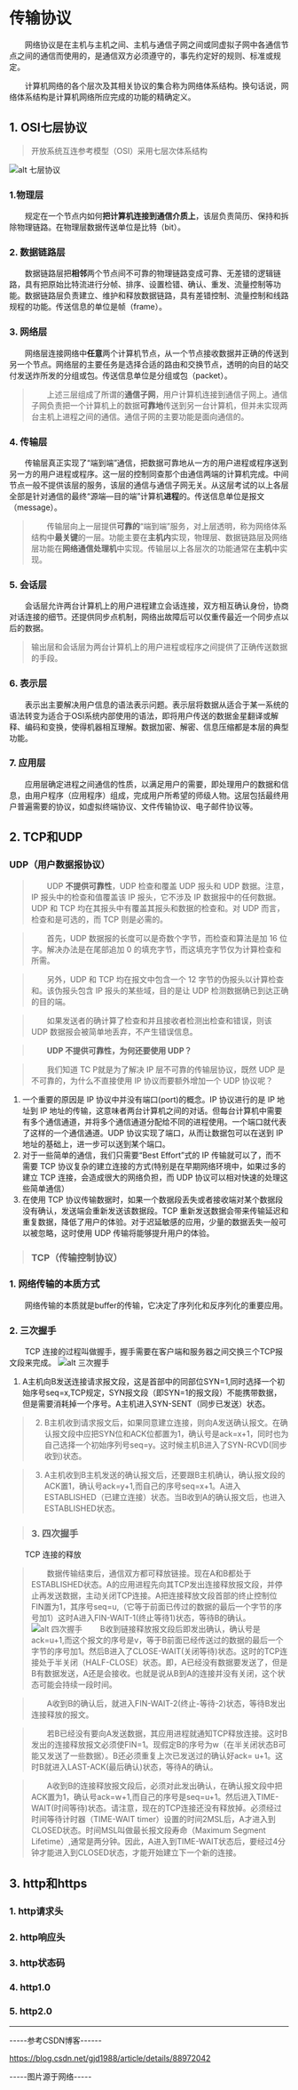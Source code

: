 
# 传输协议

&emsp;&emsp;网络协议是在主机与主机之间、主机与通信子网之间或同虚拟子网中各通信节点之间的通信而使用的，是通信双方必须遵守的，事先约定好的规则、标准或规定。

&emsp;&emsp;计算机网络的各个层次及其相关协议的集合称为网络体系结构。换句话说，网络体系结构是计算机网络所应完成的功能的精确定义。

## 1. OSI七层协议
> 开放系统互连参考模型（OSI）采用七层次体系结构

![alt 七层协议](https://img-blog.csdnimg.cn/20190105164025264.png?x-oss-process=image/watermark,type_ZmFuZ3poZW5naGVpdGk,shadow_10,text_aHR0cHM6Ly9ibG9nLmNzZG4ubmV0L3FxXzQxOTIzNjIy,size_16,color_FFFFFF,t_70)
> 
### 1.物理层
&emsp;&emsp;规定在一个节点内如何**把计算机连接到通信介质上**，该层负责简历、保持和拆除物理链路。在物理层数据传送单位是比特（bit）。
### 2. 数据链路层
&emsp;&emsp;数据链路层把**相邻**两个节点间不可靠的物理链路变成可靠、无差错的逻辑链路，具有把原始比特流进行分帧、排序、设置检错、确认、重发、流量控制等功能。数据链路层负责建立、维护和释放数据链路，具有差错控制、流量控制和线路规程的功能。传送信息的单位是帧（frame）。
### 3. 网络层
&emsp;&emsp;网络层连接网络中**任意**两个计算机节点，从一个节点接收数据并正确的传送到另一个节点。网络层的主要任务是选择合适的路由和交换节点，透明的向目的站交付发送炸所发的分组或包。传送信息单位是分组或包（packet）。

> &emsp;&emsp;上述三层组成了所谓的**通信子网**，用户计算机连接到通信子网上。通信子网负责把一个计算机上的数据**可靠地**传送到另一台计算机，但并未实现两台主机上进程之间的通信。通信子网的主要功能是面向通信的。
### 4. 传输层
&emsp;&emsp;传输层真正实现了“端到端”通信，把数据可靠地从一方的用户进程或程序送到另一方的用户进程或程序。这一层的控制同查那个由通信两端的计算机完成。中间节点一般不提供该层的服务，该层的通信与通信子网无关。从这层考试的以上各层全部是针对通信的最终“源端—目的端”计算机**进程**的。传送信息单位是报文（message）。

> &emsp;&emsp;传输层向上一层提供**可靠的**“端到端”服务，对上层透明，称为网络体系结构中**最关键**的一层。功能主要在**主机内**实现，物理层、数据链路层及网络层功能在**网络通信处理机**中实现。传输层以上各层次的功能通常在**主机**中实现。
### 5. 会话层
&emsp;&emsp;会话层允许两台计算机上的用户进程建立会话连接，双方相互确认身份，协商对话连接的细节。还提供同步点机制，网络出故障后可以仅重传最近一个同步点以后的数据。

> 输出层和会话层为两台计算机上的用户进程或程序之间提供了正确传送数据的手段。
### 6. 表示层
&emsp;&emsp;表示出主要解决用户信息的语法表示问题。表示层将数据从适合于某一系统的语法转变为适合于OSI系统内部使用的语法，即将用户传送的数据金星翻译或解释、编码和变换，使得机器相互理解。数据加密、解密、信息压缩都是本层的典型功能。
### 7. 应用层
&emsp;&emsp;应用层确定进程之间通信的性质，以满足用户的需要，即处理用户的数据和信息，由用户程序（应用程序）组成，完成用户所希望的师级人物。这层包括最终用户普遍需要的协议，如虚拟终端协议、文件传输协议、电子邮件协议等。

## 2. TCP和UDP
> 
### UDP（用户数据报协议）

> &emsp;&emsp;UDP **不提供可靠性**，UDP 检查和覆盖 UDP 报头和 UDP 数据。注意，IP 报头中的检查和值覆盖该 IP 报头，它不涉及 IP 数据报中的任何数据。UDP 和 TCP 均在其报头中有覆盖其报头和数据的检查和。对 UDP 而言，检查和是可选的，而 TCP 则是必需的。

> &emsp;&emsp;首先，UDP 数据报的长度可以是奇数个字节，而检查和算法是加 16 位字。解决办法是在尾部追加 0 的填充字节，而这填充字节仅为计算检查和所需。

> &emsp;&emsp;另外，UDP 和 TCP 均在报文中包含一个 12 字节的伪报头以计算检查和。该伪报头包含 IP 报头的某些域，目的是让 UDP 检测数据确已到达正确的目的端。

> &emsp;&emsp;如果发送者的确计算了检查和并且接收者检测出检查和错误，则该 UDP 数据报会被简单地丢弃，不产生错误信息。

> &emsp;&emsp;**UDP 不提供可靠性，为何还要使用 UDP？**

> &emsp;&emsp;我们知道 TC P就是为了解决 IP 层不可靠的传输层协议，既然 UDP 是不可靠的，为什么不直接使用 IP 协议而要额外增加一个 UDP 协议呢？
1. 一个重要的原因是 IP 协议中并没有端口(port)的概念。IP 协议进行的是 IP 地址到 IP 地址的传输，这意味者两台计算机之间的对话。但每台计算机中需要有多个通信通道，并将多个通信通道分配给不同的进程使用。一个端口就代表了这样的一个通信通道。UDP 协议实现了端口，从而让数据包可以在送到 IP 地址的基础上，进一步可以送到某个端口。
2. 对于一些简单的通信，我们只需要“Best Effort”式的 IP 传输就可以了，而不需要 TCP 协议复杂的建立连接的方式(特别是在早期网络环境中，如果过多的建立 TCP 连接，会造成很大的网络负担，而 UDP 协议可以相对快速的处理这些简单通信）
3. 在使用 TCP 协议传输数据时，如果一个数据段丢失或者接收端对某个数据段没有确认，发送端会重新发送该数据段。TCP 重新发送数据会带来传输延迟和重复数据，降低了用户的体验。对于迟延敏感的应用，少量的数据丢失一般可以被忽略，这时使用 UDP 传输将能够提升用户的体验。

> ### TCP（传输控制协议）
### 1. 网络传输的本质方式
&emsp;&emsp;网络传输的本质就是buffer的传输，它决定了序列化和反序列化的重要应用。
### 2. 三次握手
&emsp;&emsp;TCP 连接的过程叫做握手，握手需要在客户端和服务器之间交换三个TCP报文段来完成。
![alt 三次握手](https://img-blog.csdnimg.cn/20190402112938278.png?x-oss-process=image/watermark,type_ZmFuZ3poZW5naGVpdGk,shadow_10,text_aHR0cHM6Ly9ibG9nLmNzZG4ubmV0L2dqZDE5ODg=,size_16,color_FFFFFF,t_70)
1. A主机向B发送连接请求报文段，这是首部中的同部位SYN=1,同时选择一个初始序号seq=x,TCP规定，SYN报文段（即SYN=1的报文段）不能携带数据，但是需要消耗掉一个序号。A主机进入SYN-SENT（同步已发送）状态。

> 2. B主机收到请求报文后，如果同意建立连接，则向A发送确认报文。在确认报文段中应把SYN位和ACK位都置为1，确认号是ack=x+1，同时也为自己选择一个初始序列号seq=y。这时候主机B进入了SYN-RCVD(同步收到)状态。

> 3. A主机收到B主机发送的确认报文后，还要跟B主机确认，确认报文段的ACK置1，确认号ack=y+1,而自己的序号seq=x+1。A进入ESTABLISHED（已建立连接）状态。当B收到A的确认报文后，也进入ESTABLISHED状态。

> ### 3. 四次握手
&emsp;&emsp;TCP 连接的释放

> &emsp;&emsp;数据传输结束后，通信双方都可释放链接。现在A和B都处于ESTABLISHED状态。A的应用进程先向其TCP发出连接释放报文段，并停止再发送数据，主动关闭TCP连接。A把连接释放文段首部的终止控制位FIN置为1，其序号seq=u,（它等于前面已传过的数据的最后一个字节的序号加1）这时A进入FIN-WAIT-1(终止等待1)状态，等待B的确认。
![alt 四次握手](https://img-blog.csdnimg.cn/20190403113930424.png?x-oss-process=image/watermark,type_ZmFuZ3poZW5naGVpdGk,shadow_10,text_aHR0cHM6Ly9ibG9nLmNzZG4ubmV0L2dqZDE5ODg=,size_16,color_FFFFFF,t_70)
&emsp;&emsp;B收到链接释放报文段后即发出确认，确认号是ack=u+1,而这个报文的序号是v，等于B前面已经传送过的数据的最后一个字节的序号加1。然后B进入了CLOSE-WAIT(关闭等待)状态。这时的TCP连接处于半关闭（HALF-CLOSE）状态。即，A已经没有数据要发送了，但是B有数据发送，A还是会接收。也就是说从B到A的连接并没有关闭，这个状态可能会持续一段时间。

> &emsp;&emsp;A收到B的确认后，就进入FIN-WAIT-2(终止-等待-2)状态，等待B发出连接释放的报文。

> &emsp;&emsp;若B已经没有要向A发送数据，其应用进程就通知TCP释放连接。这时B发出的连接释放报文必须使FIN=1。现假定B的序号为w（在半关闭状态B可能又发送了一些数据）。B还必须重复上次已发送过的确认好ack= u+1。这时B就进入LAST-ACK(最后确认)状态，等待A的确认。

> &emsp;&emsp;A收到B的连接释放报文段后，必须对此发出确认，在确认报文段中把ACK置为1，确认号ack=w+1,而自己的序号是seq=u+1。然后进入TIME-WAIT(时间等待)状态。请注意，现在的TCP连接还没有释放掉。必须经过时间等待计时器（TIME-WAIT timer）设置的时间2MSL后，A才进入到CLOSED状态。时间MSL叫做最长报文段寿命（Maximum Segment Lifetime）,通常是两分钟。因此，A进入到TIME-WAIT状态后，要经过4分钟才能进入到CLOSED状态，才能开始建立下一个新的连接。

## 3. http和https
### 1. http请求头
### 2. http响应头
### 3. http状态码
### 4. http1.0
### 5. http2.0


___
-----参考CSDN博客------

https://blog.csdn.net/gjd1988/article/details/88972042

-----图片源于网络-----


